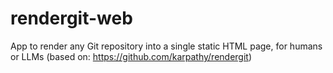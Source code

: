 # rendergit-web
App to render any Git repository into a single static HTML page, for humans or LLMs (based on: https://github.com/karpathy/rendergit)


